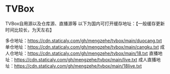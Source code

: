 # TVBox
TVBox自用源以及仓库源、直播源等
以下为国内可打开缓存地址：【一般缓存更新时间比较长，为天左右】

多仓地址：https://cdn.staticaly.com/gh/mengzehe/tvbox/main/duocang.txt
单仓地址：https://cdn.staticaly.com/gh/mengzehe/tvbox/main/cangku.txt
成人仓地址：https://cdn.staticaly.com/gh/mengzehe/tvbox/main/18.txt
直播地址：https://cdn.staticaly.com/gh/mengzehe/tvbox/main/live.txt
成人直播地址：https://cdn.staticaly.com/gh/mengzehe/tvbox/main/18live.txt
